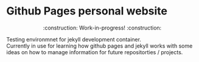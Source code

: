 # Github Pages personal website

<p align=center><span>:construction:</span> Work-in-progress! <span>:construction:</span></p>

Testing environmnet for jekyll development container.  
Currently in use for learning how github pages and jekyll works with some ideas on how to manage
information for future repositorties / projects.
